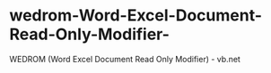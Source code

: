 # wedrom-Word-Excel-Document-Read-Only-Modifier-
WEDROM (Word Excel Document Read Only Modifier) - vb.net
